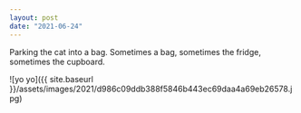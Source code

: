 ```yaml
---
layout: post
date: "2021-06-24"
---
```


Parking the cat into a bag. Sometimes a bag, sometimes the fridge, sometimes the cupboard.

![yo yo]({{ site.baseurl }}/assets/images/2021/d986c09ddb388f5846b443ec69daa4a69eb26578.jpg)
